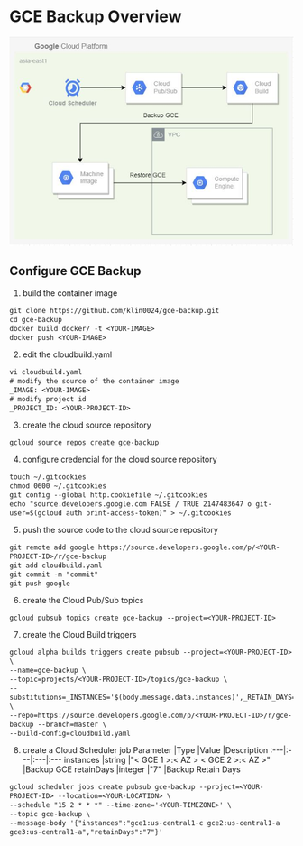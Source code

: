 # GCE Backup Overview

![overview](img/overview.JPG)

## Configure GCE Backup

1. build the container image
```
git clone https://github.com/klin0024/gce-backup.git
cd gce-backup
docker build docker/ -t <YOUR-IMAGE>
docker push <YOUR-IMAGE>
```

2. edit the cloudbuild.yaml
```
vi cloudbuild.yaml
# modify the source of the container image
_IMAGE: <YOUR-IMAGE>
# modify project id
_PROJECT_ID: <YOUR-PROJECT-ID>
```

3. create the cloud source repository
```
gcloud source repos create gce-backup
```

4. configure credencial for the cloud source repository
```
touch ~/.gitcookies
chmod 0600 ~/.gitcookies
git config --global http.cookiefile ~/.gitcookies
echo "source.developers.google.com FALSE / TRUE 2147483647 o git-user=$(gcloud auth print-access-token)" > ~/.gitcookies
```

5. push the source code to the cloud source repository
```
git remote add google https://source.developers.google.com/p/<YOUR-PROJECT-ID>/r/gce-backup
git add cloudbuild.yaml
git commit -m "commit"
git push google
```

6. create the Cloud Pub/Sub topics 
```
gcloud pubsub topics create gce-backup --project=<YOUR-PROJECT-ID>
```

7. create the Cloud Build triggers
```
gcloud alpha builds triggers create pubsub --project=<YOUR-PROJECT-ID> \
--name=gce-backup \
--topic=projects/<YOUR-PROJECT-ID>/topics/gce-backup \
--substitutions=_INSTANCES='$(body.message.data.instances)',_RETAIN_DAYS='$(body.message.data.retainDays)' \
--repo=https://source.developers.google.com/p/<YOUR-PROJECT-ID>/r/gce-backup --branch=master \
--build-config=cloudbuild.yaml
```

8. create a Cloud Scheduler job 
Parameter |Type |Value |Description
:---|:---|:---|:---
instances |string |"< GCE 1 >:< AZ > < GCE 2 >:< AZ >" |Backup GCE
retainDays |integer |"7"  |Backup Retain Days
```
gcloud scheduler jobs create pubsub gce-backup --project=<YOUR-PROJECT-ID> --location=<YOUR-LOCATION> \
--schedule "15 2 * * *" --time-zone='<YOUR-TIMEZONE>' \
--topic gce-backup \
--message-body '{"instances":"gce1:us-central1-c gce2:us-central1-a gce3:us-central1-a","retainDays":"7"}'
```